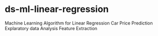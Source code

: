 # ds-ml-linear-regression
Machine Learning Algorithm for Linear Regression 
Car Price Prediction
Explaratory data Analysis
Feature Extraction
